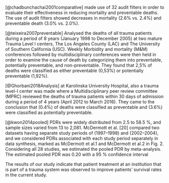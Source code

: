 [@chadbunchachai2001comparative] made use of 32 audit filters in order
to evaluate their effectiveness in reducing mortality and preventable
deaths. The use of audit filters showed decreases in mortality (2.6% vs.
2.4%) and preventable death (3.0% vs. 2.0%).

[@teixeira2007preventable] Analysed the deaths of all trauma patients
during a period of 8 years (January 1998 to December 2005) at two mature
Trauma Level I centers, The Los Angeles County (LAC) and The University
of Southern California (USC). Weekly Morbidity and mortality (M&M)
conferences followed by multidisciplinary conferences were then held in
order to examine the cause of death by categorizing them into
preventable, potentially preventable, and non-preventable. They found
that 2,5% of deaths were classified as either preventable (0,53%) or
potentially preventable (1,92%).

[@Ghorbani2018Analysis]
at Karolinska University Hospital, also a trauma level-I center was made
where a Multidisciplinary peer review committee (MPRC) reviewed the
deaths of trauma patients within 30 days of admission during a period of
4 years (April 2012 to March 2016). They came to the conclusion that
(0.4%) of deaths were classified as preventable and (3.6%) were
classified as potentially preventable.

[@kwon2014pooled]
PDRs were widely distributed from 2.5 to 58.5 %, and sample sizes varied from 13 to 2,081. McDermott et al. [20] compared two datasets having separate study periods of (1997–1998) and (2002–2004), and we considered PDRs associated with each study period separately in data synthesis, marked as McDermott et al.1 and McDermott et al.2 in Fig. 2. Considering all 28 studies, we estimated the pooled PDR by meta-analysis. The estimated pooled PDR was 0.20 with a 95 % confidence interval


The results of our study indicate that patient treatment at an institution that is part of a trauma system was observed to improve patients’ survival rates in the current study.